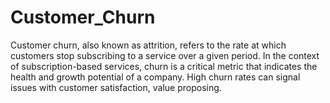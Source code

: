 # Customer_Churn
Customer churn, also known as attrition, refers to the rate at which customers stop subscribing to a service over a given period. In the context of subscription-based services, churn is a critical metric that indicates the health and growth potential of a company. High churn rates can signal issues with customer satisfaction, value proposing.
